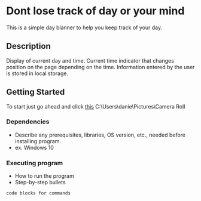 #  Dont lose track of day or your mind 

This is a simple day blanner to help you keep track of your day.

## Description

Display of current day and time.
Current time indicator that changes position on the page depending on the time.
Information entered by the user is stored in local storage.

## Getting Started
 To start just go ahead and click [this](https://dantheman4500.github.io/JS_Clander/) 
 C:\Users\danie\Pictures\Camera Roll
 
### Dependencies

* Describe any prerequisites, libraries, OS version, etc., needed before installing program.
* ex. Windows 10


### Executing program

* How to run the program
* Step-by-step bullets
```
code blocks for commands
```
